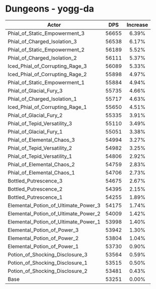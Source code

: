 # Dungeons - yogg-da
| Actor | DPS | Increase |
|---|:---:|:---:|
|Phial_of_Static_Empowerment_3|56655|6.39%|
|Phial_of_Charged_Isolation_3|56538|6.17%|
|Phial_of_Static_Empowerment_2|56189|5.52%|
|Phial_of_Charged_Isolation_2|56111|5.37%|
|Iced_Phial_of_Corrupting_Rage_3|56089|5.33%|
|Iced_Phial_of_Corrupting_Rage_2|55898|4.97%|
|Phial_of_Static_Empowerment_1|55884|4.94%|
|Phial_of_Glacial_Fury_3|55735|4.66%|
|Phial_of_Charged_Isolation_1|55717|4.63%|
|Iced_Phial_of_Corrupting_Rage_1|55650|4.51%|
|Phial_of_Glacial_Fury_2|55335|3.91%|
|Phial_of_Tepid_Versatility_3|55110|3.49%|
|Phial_of_Glacial_Fury_1|55051|3.38%|
|Phial_of_Elemental_Chaos_3|54994|3.27%|
|Phial_of_Tepid_Versatility_2|54982|3.25%|
|Phial_of_Tepid_Versatility_1|54806|2.92%|
|Phial_of_Elemental_Chaos_2|54759|2.83%|
|Phial_of_Elemental_Chaos_1|54706|2.73%|
|Bottled_Putrescence_3|54675|2.67%|
|Bottled_Putrescence_2|54395|2.15%|
|Bottled_Putrescence_1|54255|1.89%|
|Elemental_Potion_of_Ultimate_Power_3|54175|1.74%|
|Elemental_Potion_of_Ultimate_Power_2|54009|1.42%|
|Elemental_Potion_of_Ultimate_Power_1|53998|1.40%|
|Elemental_Potion_of_Power_3|53942|1.30%|
|Elemental_Potion_of_Power_2|53804|1.04%|
|Elemental_Potion_of_Power_1|53730|0.90%|
|Potion_of_Shocking_Disclosure_3|53564|0.59%|
|Potion_of_Shocking_Disclosure_1|53515|0.50%|
|Potion_of_Shocking_Disclosure_2|53481|0.43%|
|Base|53251|0.00%|
